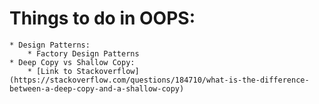 # Things to do in OOPS:

    * Design Patterns:
        * Factory Design Patterns
    * Deep Copy vs Shallow Copy:
        * [Link to Stackoverflow](https://stackoverflow.com/questions/184710/what-is-the-difference-between-a-deep-copy-and-a-shallow-copy)
        